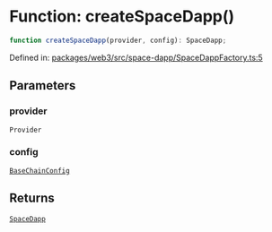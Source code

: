 # Function: createSpaceDapp()

```ts
function createSpaceDapp(provider, config): SpaceDapp;
```

Defined in: [packages/web3/src/space-dapp/SpaceDappFactory.ts:5](https://github.com/towns-protocol/towns/blob/0db1fd0ac7258e8db8cedfb6183e8eade8284fa1/packages/web3/src/space-dapp/SpaceDappFactory.ts#L5)

## Parameters

### provider

`Provider`

### config

[`BaseChainConfig`](../interfaces/BaseChainConfig.md)

## Returns

[`SpaceDapp`](../classes/SpaceDapp.md)
